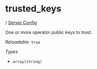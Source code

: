 # trusted_keys

/ [Server Config](/ref/config/index.md) 

One or more operator public keys to trust.

*Reloadable*: `true`

*Types*

- `array(string)`


